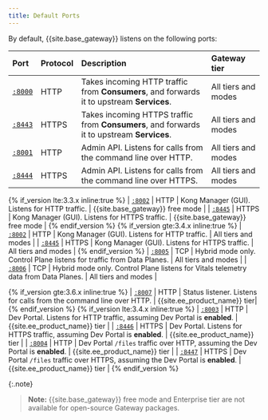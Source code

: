 ```yaml
---
title: Default Ports
---
```

By default, {{site.base_gateway}} listens on the following ports:

| Port                                                                               | Protocol | Description | Gateway tier |
|:-----------------------------------------------------------------------------------|:---------|:------------|:----------------------|
| [`:8000`](/gateway/{{page.release}}/reference/configuration/#proxy_listen)      | HTTP     | Takes incoming HTTP traffic from **Consumers**, and forwards it to upstream  **Services**. | All tiers and modes |
| [`:8443`](/gateway/{{page.release}}/reference/configuration/#proxy_listen)      | HTTPS    | Takes incoming HTTPS traffic from **Consumers**, and forwards it to upstream **Services**. | All tiers and modes |
| [`:8001`](/gateway/{{page.release}}/reference/configuration/#admin_api_uri)     | HTTP     | Admin API. Listens for calls from the command line over HTTP. | All tiers and modes |
| [`:8444`](/gateway/{{page.release}}/reference/configuration/#admin_api_uri)     | HTTPS    | Admin API. Listens for calls from the command line over HTTPS. | All tiers and modes |

{% if_version lte:3.3.x inline:true %}
| [`:8002`](/gateway/{{page.release}}/reference/configuration/#admin_gui_listen)  | HTTP     | Kong Manager (GUI). Listens for HTTP traffic. | {{site.base_gateway}} free mode |
| [`:8445`](/gateway/{{page.release}}/reference/configuration/#admin_gui_listen)  | HTTPS    | Kong Manager (GUI). Listens for HTTPS traffic. | {{site.base_gateway}} free mode |
{% endif_version %}
{% if_version gte:3.4.x inline:true %}
| [`:8002`](/gateway/{{page.release}}/reference/configuration/#admin_gui_listen)  | HTTP     | Kong Manager (GUI). Listens for HTTP traffic. | All tiers and modes |
| [`:8445`](/gateway/{{page.release}}/reference/configuration/#admin_gui_listen)  | HTTPS    | Kong Manager (GUI). Listens for HTTPS traffic. | All tiers and modes |
{% endif_version %}
| [`:8005`](/gateway/{{page.release}}/production/deployment-topologies/hybrid-mode/setup/)         | TCP     | Hybrid mode only. Control Plane listens for traffic from Data Planes. | All tiers and modes |
| [`:8006`](/gateway/{{page.release}}/production/deployment-topologies/hybrid-mode/setup/)         | TCP     | Hybrid mode only. Control Plane listens for Vitals telemetry data from Data Planes. | All tiers and modes |

{% if_version gte:3.6.x inline:true %}
| [`:8007`](/gateway/{{page.release}}/reference/configuration/#status_listen)     | HTTP     | Status listener. Listens for calls from the command line over HTTP. | {{site.ee_product_name}} tier|
{% endif_version %}
{% if_version lte:3.4.x inline:true %}
| [`:8003`](/gateway/{{page.release}}/reference/configuration/#portal_gui_listen) | HTTP     | Dev Portal. Listens for HTTP traffic, assuming Dev Portal is **enabled**. | {{site.ee_product_name}} tier |
| [`:8446`](/gateway/{{page.release}}/reference/configuration/#portal_gui_listen) | HTTPS    | Dev Portal. Listens for HTTPS traffic, assuming Dev Portal is **enabled**.  | {{site.ee_product_name}} tier |
| [`:8004`](/gateway/{{page.release}}/reference/configuration/#portal_api_listen) | HTTP     | Dev Portal `/files` traffic over HTTP, assuming the Dev Portal is **enabled**. | {{site.ee_product_name}} tier |
| [`:8447`](/gateway/{{page.release}}/reference/configuration/#portal_api_listen) | HTTPS    | Dev Portal `/files` traffic over HTTPS, assuming the Dev Portal is **enabled**. | {{site.ee_product_name}} tier |
{% endif_version %}

{:.note}
> **Note:** {{site.base_gateway}} free mode and Enterprise tier are not available for
open-source Gateway packages.
